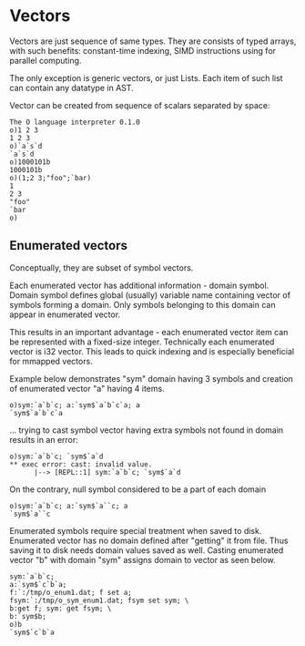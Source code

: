 # Vectors

Vectors are just sequence of same types. They are consists of typed arrays, with such benefits: constant-time indexing,
SIMD instructions using for parallel computing.

The only exception is generic vectors, or just Lists. Each item of such list can contain any datatype in AST.

Vector can be created from sequence of scalars separated by space:

```o
The O language interpreter 0.1.0
o)1 2 3
1 2 3
o)`a`s`d
`a`s`d
o)1000101b
1000101b
o)(1;2 3;"foo";`bar)
1
2 3
"foo"
`bar
o)
```

## Enumerated vectors

Conceptually, they are subset of symbol vectors.

Each enumerated vector has additional information - domain symbol. Domain symbol defines global (usually) variable name containing vector of symbols forming a domain. Only symbols belonging to this domain can appear in enumerated vector.

This results in an important advantage - each enumerated vector item can be represented with a fixed-size integer. Technically each enumerated vector is i32 vector. This leads to quick indexing and is especially beneficial for mmapped vectors.

Example below demonstrates "sym" domain having 3 symbols and creation of enumerated vector "a" having 4 items.

```o
o)sym:`a`b`c; a:`sym$`a`b`c`a; a
`sym$`a`b`c`a
```

... trying to cast symbol vector having extra symbols not found in domain results in an error:

```o
o)sym:`a`b`c; `sym$`a`d
** exec error: cast: invalid value.
      |--> [REPL::1] sym:`a`b`c; `sym$`a`d
```

On the contrary, null symbol considered to be a part of each domain

```o
o)sym:`a`b`c; a:`sym$`a``c; a
`sym$`a``c
```

Enumerated symbols require special treatment when saved to disk. Enumerated vector has no domain defined after "getting" it from file. Thus saving it to disk needs domain values saved as well. Casting enumerated vector "b" with domain "sym" assigns domain to vector as seen below.

```o
sym:`a`b`c;
a:`sym$`c`b`a;
f:`:/tmp/o_enum1.dat; f set a;
fsym:`:/tmp/o_sym_enum1.dat; fsym set sym; \
b:get f; sym: get fsym; \
b:`sym$b;
o)b
`sym$`c`b`a
```
